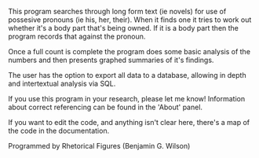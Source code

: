 This program searches through long form text (ie novels) for use of 
possesive pronouns (ie his, her, their). When it finds one it tries
to work out whether it's a body part that's being owned. If it is
a body part then the program records that against the pronoun. 

Once a full count is complete the program does some basic analysis
of the numbers and then presents graphed summaries of it's findings.

The user has the option to export all data to a database, allowing
in depth and intertextual analysis via SQL.

If you use this program in your research, please let me know!
Information about correct referencing can be found in the 'About'
panel. 

If you want to edit the code, and anything isn't clear here, there's a
map of the code in the documentation.

Programmed by Rhetorical Figures (Benjamin G. Wilson)
 
